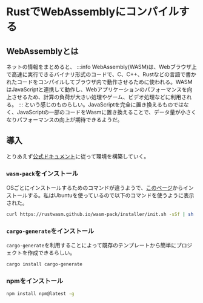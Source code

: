 # RustでWebAssemblyにコンパイルする

## WebAssemblyとは
ネットの情報をまとめると、
:::info
WebAssembly(WASM)は、Webブラウザ上で高速に実行できるバイナリ形式のコードで、C、C++、Rustなどの言語で書かれたコードをコンパイルしてブラウザ内で動作させるために使われる。WASMはJavaScriptと連携して動作し、Webアプリケーションのパフォーマンスを向上させるため、計算の負荷が大きい処理やゲーム、ビデオ処理などに利用される。
:::
という感じのものらしい。JavaScriptを完全に置き換えるものではなく、JavaScriptの一部のコードをWasmに置き換えることで、データ量が小さくなりパフォーマンスの向上が期待できるようだ。

## 導入
とりあえず[公式ドキュメント](https://rustwasm.github.io/docs/book/)に従って環境を構築していく。

### `wasm-pack`をインストール
OSごとにインストールするためのコマンドが違うようで、[このページ](https://rustwasm.github.io/wasm-pack/installer/)からインストールする。私はUbuntuを使っているので以下のコマンドを使うように表示された。

```bash
curl https://rustwasm.github.io/wasm-pack/installer/init.sh -sSf | sh
```

### `cargo-generate`をインストール
`cargo-generate`を利用することによって既存のテンプレートから簡単にプロジェクトを作成できるらしい。

```bash
cargo install cargo-generate
```

### npmをインストール

```bash
npm install npm@latest -g
```

